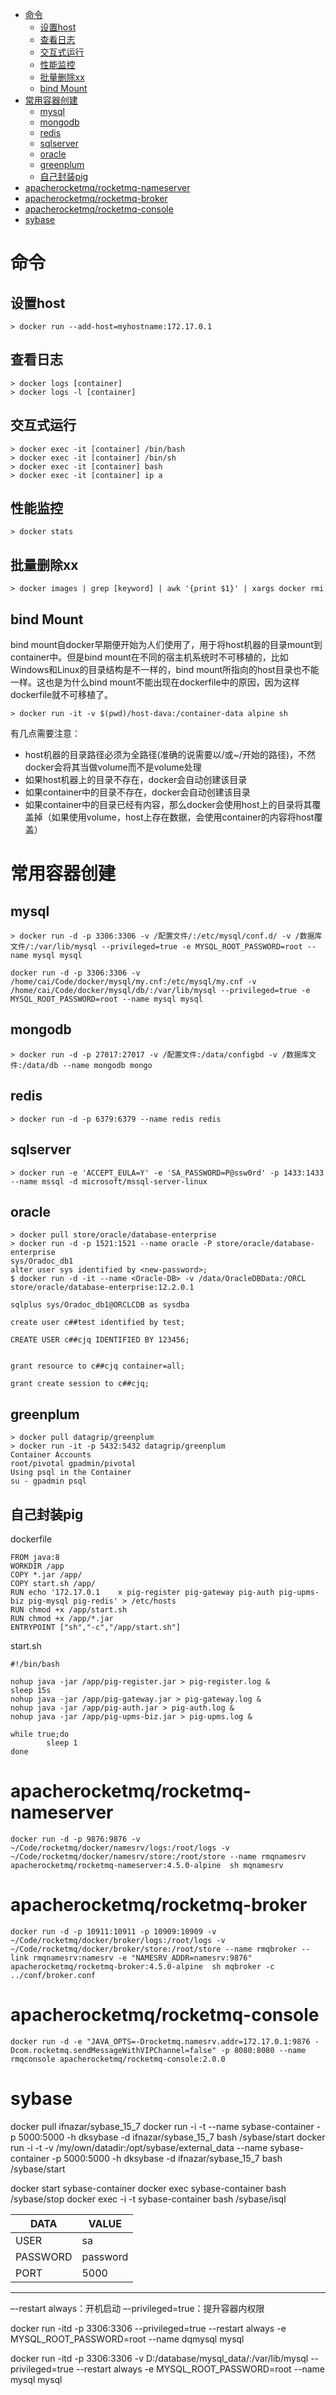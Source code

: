 <!-- TOC -->

- [命令](#命令)
  - [设置host](#设置host)
  - [查看日志](#查看日志)
  - [交互式运行](#交互式运行)
  - [性能监控](#性能监控)
  - [批量删除xx](#批量删除xx)
  - [bind Mount](#bind-mount)
- [常用容器创建](#常用容器创建)
  - [mysql](#mysql)
  - [mongodb](#mongodb)
  - [redis](#redis)
  - [sqlserver](#sqlserver)
  - [oracle](#oracle)
  - [greenplum](#greenplum)
  - [自己封装pig](#自己封装pig)
- [apacherocketmq/rocketmq-nameserver](#apacherocketmqrocketmq-nameserver)
- [apacherocketmq/rocketmq-broker](#apacherocketmqrocketmq-broker)
- [apacherocketmq/rocketmq-console](#apacherocketmqrocketmq-console)
- [sybase](#sybase)

<!-- /TOC -->

# 命令
## 设置host
```
> docker run --add-host=myhostname:172.17.0.1
```
## 查看日志
```
> docker logs [container]
> docker logs -l [container]
```
## 交互式运行
```
> docker exec -it [container] /bin/bash
> docker exec -it [container] /bin/sh
> docker exec -it [container] bash
> docker exec -it [container] ip a
```                                                                                                                                                                      
## 性能监控
```
> docker stats
```
## 批量删除xx
```
> docker images | grep [keyword] | awk '{print $1}' | xargs docker rmi
```

## bind Mount
bind mount自docker早期便开始为人们使用了，用于将host机器的目录mount到container中。但是bind mount在不同的宿主机系统时不可移植的，比如Windows和Linux的目录结构是不一样的，bind mount所指向的host目录也不能一样。这也是为什么bind mount不能出现在dockerfile中的原因，因为这样dockerfile就不可移植了。

```
> docker run -it -v $(pwd)/host-dava:/container-data alpine sh
```

有几点需要注意：
+ host机器的目录路径必须为全路径(准确的说需要以/或~/开始的路径)，不然docker会将其当做volume而不是volume处理
+ 如果host机器上的目录不存在，docker会自动创建该目录
+ 如果container中的目录不存在，docker会自动创建该目录
+ 如果container中的目录已经有内容，那么docker会使用host上的目录将其覆盖掉（如果使用volume，host上存在数据，会使用container的内容将host覆盖）


# 常用容器创建
## mysql
```
> docker run -d -p 3306:3306 -v /配置文件/:/etc/mysql/conf.d/ -v /数据库文件/:/var/lib/mysql --privileged=true -e MYSQL_ROOT_PASSWORD=root --name mysql mysql

docker run -d -p 3306:3306 -v /home/cai/Code/docker/mysql/my.cnf:/etc/mysql/my.cnf -v /home/cai/Code/docker/mysql/db/:/var/lib/mysql --privileged=true -e MYSQL_ROOT_PASSWORD=root --name mysql mysql
```

## mongodb
```
> docker run -d -p 27017:27017 -v /配置文件:/data/configbd -v /数据库文件:/data/db --name mongodb mongo
```

## redis
```
> docker run -d -p 6379:6379 --name redis redis
```

## sqlserver
```
> docker run -e 'ACCEPT_EULA=Y' -e 'SA_PASSWORD=P@ssw0rd' -p 1433:1433 --name mssql -d microsoft/mssql-server-linux
```

## oracle
```
> docker pull store/oracle/database-enterprise
> docker run -d -p 1521:1521 --name oracle -P store/oracle/database-enterprise
sys/Oradoc_db1
alter user sys identified by <new-password>;
$ docker run -d -it --name <Oracle-DB> -v /data/OracleDBData:/ORCL store/oracle/database-enterprise:12.2.0.1

sqlplus sys/Oradoc_db1@ORCLCDB as sysdba

create user c##test identified by test;

CREATE USER c##cjq IDENTIFIED BY 123456;


grant resource to c##cjq container=all;

grant create session to c##cjq;
```

## greenplum
```
> docker pull datagrip/greenplum
> docker run -it -p 5432:5432 datagrip/greenplum
Container Accounts
root/pivotal gpadmin/pivotal
Using psql in the Container
su - gpadmin psql
```

## 自己封装pig
dockerfile
```
FROM java:8
WORKDIR /app
COPY *.jar /app/
COPY start.sh /app/
RUN echo '172.17.0.1    x pig-register pig-gateway pig-auth pig-upms-biz pig-mysql pig-redis' > /etc/hosts
RUN chmod +x /app/start.sh
RUN chmod +x /app/*.jar
ENTRYPOINT ["sh","-c","/app/start.sh"]
```
start.sh
```
#!/bin/bash

nohup java -jar /app/pig-register.jar > pig-register.log &
sleep 15s
nohup java -jar /app/pig-gateway.jar > pig-gateway.log &
nohup java -jar /app/pig-auth.jar > pig-auth.log &
nohup java -jar /app/pig-upms-biz.jar > pig-upms.log &

while true;do
        sleep 1
done
```

# apacherocketmq/rocketmq-nameserver
```
docker run -d -p 9876:9876 -v ~/Code/rocketmq/docker/namesrv/logs:/root/logs -v ~/Code/rocketmq/docker/namesrv/store:/root/store --name rmqnamesrv  apacherocketmq/rocketmq-nameserver:4.5.0-alpine  sh mqnamesrv
```

# apacherocketmq/rocketmq-broker
```
docker run -d -p 10911:10911 -p 10909:10909 -v ~/Code/rocketmq/docker/broker/logs:/root/logs -v ~/Code/rocketmq/docker/broker/store:/root/store --name rmqbroker --link rmqnamesrv:namesrv -e "NAMESRV_ADDR=namesrv:9876" apacherocketmq/rocketmq-broker:4.5.0-alpine  sh mqbroker -c ../conf/broker.conf
```

# apacherocketmq/rocketmq-console
```
docker run -d -e "JAVA_OPTS=-Drocketmq.namesrv.addr=172.17.0.1:9876 -Dcom.rocketmq.sendMessageWithVIPChannel=false" -p 8080:8080 --name rmqconsole apacherocketmq/rocketmq-console:2.0.0
```

# sybase
docker pull ifnazar/sybase_15_7
docker run -i -t --name sybase-container -p 5000:5000 -h dksybase -d ifnazar/sybase_15_7 bash /sybase/start
docker run -i -t  -v /my/own/datadir:/opt/sybase/external_data --name sybase-container -p 5000:5000 -h dksybase -d ifnazar/sybase_15_7 bash /sybase/start 

docker start sybase-container
docker exec sybase-container bash /sybase/stop
docker exec -i -t sybase-container bash /sybase/isql

DATA | VALUE
-----|------
USER | sa
PASSWORD | password
PORT | 5000




---

–-restart always：开机启动
–-privileged=true：提升容器内权限


docker run -itd -p 3306:3306 --privileged=true --restart always -e MYSQL_ROOT_PASSWORD=root --name dqmysql mysql



docker run -itd -p 3306:3306 -v D:/database/mysql_data/:/var/lib/mysql --privileged=true --restart always -e MYSQL_ROOT_PASSWORD=root --name mysql mysql